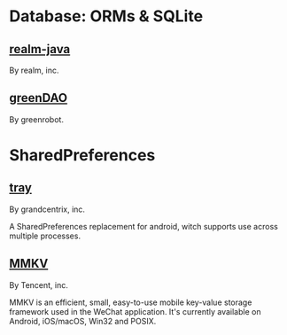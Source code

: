 
# Database: ORMs & SQLite 

## [realm-java](https://github.com/realm/realm-java)

By realm, inc.

## [greenDAO](https://github.com/greenrobot/greenDAO)

By greenrobot.


# SharedPreferences

## [tray](https://github.com/grandcentrix/tray)

By grandcentrix, inc.

A SharedPreferences replacement for android, witch supports use across multiple processes.

## [MMKV](https://github.com/Tencent/MMKV)

By Tencent, inc.

MMKV is an efficient, small, easy-to-use mobile key-value storage framework used in the WeChat application. It's currently available on Android, iOS/macOS, Win32 and POSIX.
